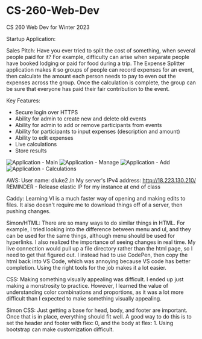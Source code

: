 # CS-260-Web-Dev
CS 260 Web Dev for Winter 2023

Startup Application:

Sales Pitch:
Have you ever tried to split the cost of something, when several people paid for it? For example, difficulty can arise when separate people have booked lodging or paid for food during a trip. The Expense Splitter application makes it so groups of people can record expenses for an event, then calculate the amount each person needs to pay to even out the expenses across the group. Once the calculation is complete, the group can be sure that everyone has paid their fair contribution to the event.

Key Features:
- Secure login over HTTPS
- Ability for admin to create new and delete old events
- Ability for admin to add or remove participants from events
- Ability for participants to input expenses (description and amount)
- Ability to edit expenses
- Live calculations
- Store results

![Application - Main](https://user-images.githubusercontent.com/123618573/215209048-bc01d015-4123-4ad0-a337-a219b43b9db4.jpg)
![Application - Manage](https://user-images.githubusercontent.com/123618573/215209121-e9910ad6-1804-457b-b159-fa90c5d52f93.jpg)
![Application - Add](https://user-images.githubusercontent.com/123618573/215209160-ff436334-4a9f-45a2-add0-712b99e29bef.jpg)
![Application - Calculations](https://user-images.githubusercontent.com/123618573/215209180-bedaacd8-b0cb-40de-9b3f-1b8d69bc4921.jpg)

AWS:
User name: dluke2 /n
My server's IPv4 address: http://18.223.130.210/
REMINDER - Release elastic IP for my instance at end of class

Caddy:
Learning VI is a much faster way of opening and making edits to files. It also doesn't require me to download things off of a server, then pushing changes.

Simon/HTML:
There are so many ways to do similar things in HTML. For example, I tried looking into the difference between menu and ul, and they can be used for the same things, although menu should be used for hyperlinks. I also realized the importance of seeing changes in real time. My live connection would pull up a file directory rather than the html page, so I need to get that figured out. I instead had to use CodePen, then copy the html back into VS Code, which was annoying because VS code has better completion. Using the right tools for the job makes it a lot easier.

CSS:
Making something visually appealing was difficult. I ended up just making a monstrosity to practice. However, I learned the value of understanding color combinations and proportions, as it was a lot more difficult than I expected to make something visually appealing.

Simon CSS: Just getting a base for head, body, and footer are important. Once that is in place, everything should fit well. A good way to do this is to set the header and footer with flex: 0, and the body at flex: 1. Using bootstrap can make customization difficult.
